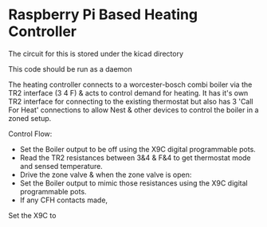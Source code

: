 # Raspberry Pi Based Heating Controller

The circuit for this is stored under the kicad directory

This code should be run as a daemon

The heating controller connects to a worcester-bosch combi boiler via the TR2 interface (3 4 F) & acts to control demand for heating.
It has it's own TR2 interface for connecting to the existing thermostat but also has 3 'Call For Heat' connections to allow Nest & other devices to control the boiler in a zoned setup.

Control Flow:
* Set the Boiler output to be off using the X9C digital programmable pots.
* Read the TR2 resistances between 3&4 & F&4 to get thermostat mode and sensed temperature.
* Drive the zone valve & when the zone valve is open:
* Set the Boiler output to mimic those resistances using the X9C digital programmable pots.
* If any CFH contacts made, 

Set the X9C to